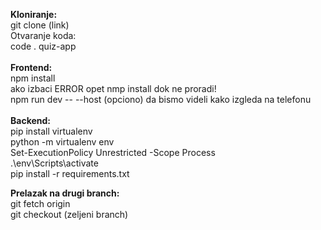 <b>Kloniranje:</b> <br>
git clone (link) <br>
Otvaranje koda: <br>
code . quiz-app <br>
<br>
<b>Frontend:</b> <br>
npm install <br>
ako izbaci ERROR opet nmp install dok ne proradi! <br>
npm run dev -- --host (opciono) da bismo videli kako izgleda na telefonu <br>
<br>
<b>Backend:</b> <br>
pip install virtualenv <br>
python -m virtualenv env <br>
Set-ExecutionPolicy Unrestricted -Scope Process <br>
.\env\Scripts\activate <br>
pip install -r requirements.txt <br>

<b>Prelazak na drugi branch:</b><br>
git fetch origin<br>
git checkout (zeljeni branch)<br>

